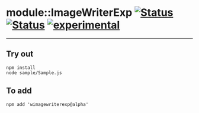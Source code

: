 
# module::ImageWriterExp [![Status](https://circleci.com/gh/Wandalen/wImageWriterExp.svg?style=shield)](https://img.shields.io/circleci/build/github/Wandalen/wImageWriterExp?label=Test&logo=Test) [![Status](https://github.com/Wandalen/wImageWriterExp/workflows/Test/badge.svg)](https://github.com/Wandalen/wImageWriterExp/actions?query=workflow%3ATest) [![experimental](https://img.shields.io/badge/stability-experimental-orange.svg)](https://github.com/emersion/stability-badges#experimental)

___

## Try out
```
npm install
node sample/Sample.js
```

## To add
```
npm add 'wimagewriterexp@alpha'
```


